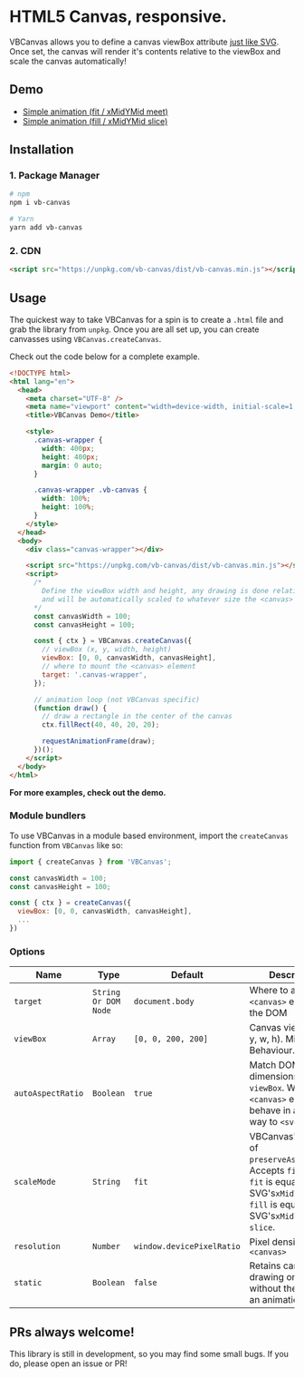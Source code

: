# HTML5 Canvas, responsive.

VBCanvas allows you to define a canvas viewBox attribute [just like SVG](https://developer.mozilla.org/en-US/docs/Web/SVG/Attribute/viewBox). Once set, the canvas will render it's contents relative to the viewBox and scale the canvas automatically!

## Demo

- [Simple animation (fit / xMidYMid meet)](https://codepen.io/georgedoescode/pen/ZEOgLwZ?editors=0010)
- [Simple animation (fill / xMidYMid slice)](https://codepen.io/georgedoescode/pen/GRjJQgm)

## Installation

### 1. Package Manager

```bash
# npm
npm i vb-canvas

# Yarn
yarn add vb-canvas
```

### 2. CDN

```html
<script src="https://unpkg.com/vb-canvas/dist/vb-canvas.min.js"></script>
```

## Usage

The quickest way to take VBCanvas for a spin is to create a `.html` file and grab the library from `unpkg`. Once you are all set up, you can create canvasses using `VBCanvas.createCanvas`.

Check out the code below for a complete example.

```html
<!DOCTYPE html>
<html lang="en">
  <head>
    <meta charset="UTF-8" />
    <meta name="viewport" content="width=device-width, initial-scale=1.0" />
    <title>VBCanvas Demo</title>

    <style>
      .canvas-wrapper {
        width: 400px;
        height: 400px;
        margin: 0 auto;
      }

      .canvas-wrapper .vb-canvas {
        width: 100%;
        height: 100%;
      }
    </style>
  </head>
  <body>
    <div class="canvas-wrapper"></div>

    <script src="https://unpkg.com/vb-canvas/dist/vb-canvas.min.js"></script>
    <script>
      /* 
        Define the viewBox width and height, any drawing is done relative to these dimensions
        and will be automatically scaled to whatever size the <canvas> is rendered.
      */
      const canvasWidth = 100;
      const canvasHeight = 100;

      const { ctx } = VBCanvas.createCanvas({
        // viewBox (x, y, width, height)
        viewBox: [0, 0, canvasWidth, canvasHeight],
        // where to mount the <canvas> element
        target: '.canvas-wrapper',
      });

      // animation loop (not VBCanvas specific)
      (function draw() {
        // draw a rectangle in the center of the canvas
        ctx.fillRect(40, 40, 20, 20);

        requestAnimationFrame(draw);
      })();
    </script>
  </body>
</html>
```

**For more examples, check out the demo.**

### Module bundlers

To use VBCanvas in a module based environment, import the `createCanvas` function from `VBCanvas` like so:

```javascript
import { createCanvas } from 'VBCanvas';

const canvasWidth = 100;
const canvasHeight = 100;

const { ctx } = createCanvas({
  viewBox: [0, 0, canvasWidth, canvasHeight],
  ...
})
```

### Options

| Name              | Type                 | Default                   | Description                                                                                                                                             |
| ----------------- | -------------------- | ------------------------- | ------------------------------------------------------------------------------------------------------------------------------------------------------- |
| `target`          | `String Or DOM Node` | `document.body`           | Where to add the `<canvas>` element in the DOM                                                                                                          |
| `viewBox`         | `Array`              | `[0, 0, 200, 200]`        | Canvas viewbox (x, y, w, h). Mirrors SVG Behaviour.                                                                                                     |
| `autoAspectRatio` | `Boolean`            | `true`                    | Match DOM dimensions to `viewBox`. When true, `<canvas>` elements behave in a similar way to `<svg>`.                                                   |
| `scaleMode`       | `String`             | `fit`                     | VBCanvas's version of `preserveAspectRatio`. Accepts `fit` or `fill`. `fit` is equal to SVG's`xMidYMid meet`. `fill` is equal to SVG's`xMidYMid slice`. |
| `resolution`      | `Number`             | `window.devicePixelRatio` | Pixel density of the `<canvas>`                                                                                                                         |
| `static`          | `Boolean`            | `false`                   | Retains canvas drawing on resize, without the need of an animation loop.                                                                                |

## PRs always welcome!

This library is still in development, so you may find some small bugs. If you do, please open an issue or PR!
